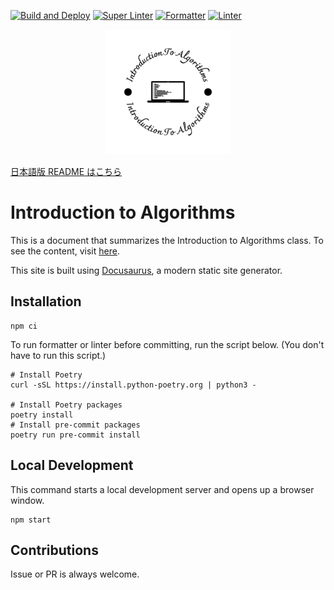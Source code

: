 [![Build and Deploy](https://github.com/sikepuri-algorithm/sikepuri-algorithm.github.io/actions/workflows/deploy.yml/badge.svg)](https://github.com/sikepuri-algorithm/sikepuri-algorithm.github.io/actions/workflows/deploy.yml) [![Super Linter](https://github.com/sikepuri-algorithm/sikepuri-algorithm.github.io/actions/workflows/super_linter.yml/badge.svg)](https://github.com/sikepuri-algorithm/sikepuri-algorithm.github.io/actions/workflows/super_linter.yml) [![Formatter](https://github.com/sikepuri-algorithm/sikepuri-algorithm.github.io/actions/workflows/formatter.yml/badge.svg)](https://github.com/sikepuri-algorithm/sikepuri-algorithm.github.io/actions/workflows/formatter.yml) [![Linter](https://github.com/sikepuri-algorithm/sikepuri-algorithm.github.io/actions/workflows/linter.yml/badge.svg)](https://github.com/sikepuri-algorithm/sikepuri-algorithm.github.io/actions/workflows/linter.yml)

<div style="text-align: center">
    <img src="./static/img/logo-black.svg" alt="logo" height="200px" >
</div>

[日本語版 README はこちら](./README-ja.md)

# Introduction to Algorithms

This is a document that summarizes the Introduction to Algorithms class. To see the content, visit [here](https://sikepuri-algorithm.github.io/).

This site is built using [Docusaurus](https://docusaurus.io/), a modern static site generator.

## Installation

```shell
npm ci
```

To run formatter or linter before committing, run the script below. (You don't have to run this script.)

```shell
# Install Poetry
curl -sSL https://install.python-poetry.org | python3 -

# Install Poetry packages
poetry install
# Install pre-commit packages
poetry run pre-commit install
```

## Local Development

This command starts a local development server and opens up a browser window.

```shell
npm start
```

## Contributions

Issue or PR is always welcome.
